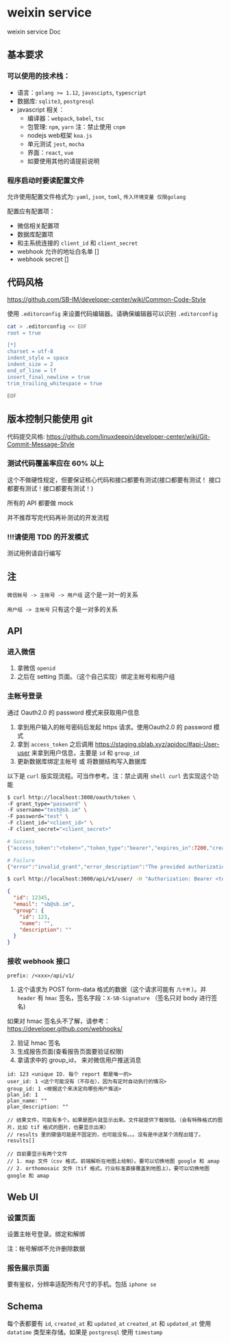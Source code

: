 weixin service
=====
weixin service Doc

## 基本要求

### 可以使用的技术栈：
- 语言：`golang >= 1.12`, `javascipts`, `typescript`
- 数据库: `sqlite3`, `postgresql`
- javascript 相关：
  - 编译器：`webpack`, `babel`, `tsc`
  - 包管理: `npm`, `yarn` 注：禁止使用 `cnpm`
  - nodejs web框架 `koa.js`
  - 单元测试 `jest`, `mocha`
  - 界面：`react`, `vue`
  - 如要使用其他的请提前说明

### 程序启动时要读配置文件
允许使用配置文件格式为: `yaml`, `json`, `toml`, `传入环境变量 仅限golang`

配置应有配置项：
- 微信相关配置项
- 数据库配置项
- 和主系统连接的 `client_id` 和 `client_secret`
- webhook 允许的地址白名单 []
- webhook secret []

## 代码风格
https://github.com/SB-IM/developer-center/wiki/Common-Code-Style

使用 `.editorconfig` 来设置代码编辑器。请确保编辑器可以识别 `.editorconfig`

```sh
cat > .editorconfig << EOF
root = true

[*]
charset = utf-8
indent_style = space
indent_size = 2
end_of_line = lf
insert_final_newline = true
trim_trailing_whitespace = true

EOF
```


## 版本控制只能使用 git
代码提交风格:
https://github.com/linuxdeepin/developer-center/wiki/Git-Commit-Message-Style


### 测试代码覆盖率应在 60% 以上
这个不做硬性规定，但要保证核心代码和接口都要有测试(接口都要有测试！ 接口都要有测试！接口都要有测试！)

所有的 API 都要做 mock

并不推荐写完代码再补测试的开发流程

### !!!请使用 TDD 的开发模式

测试用例请自行编写


## 注
`微信帐号 -> 主帐号 -> 用户组` 这个是一对一的关系

`用户组 -> 主帐号` 只有这个是一对多的关系


## API

### 进入微信
1. 拿微信 `openid`
2. 之后在 setting 页面。（这个自己实现）绑定主帐号和用户组


### 主帐号登录
通过 Oauth2.0 的 password 模式来获取用户信息
1. 拿到用户输入的帐号密码后发起 https 请求。使用Oauth2.0 的 password 模式
2. 拿到 `access_token` 之后调用 https://staging.sblab.xyz/apidoc/#api-User-user
来拿到用户信息，主要是 `id` 和 `group_id`
3. 更新数据库绑定主帐号 或 将数据结构写入数据库

以下是 `curl` 版实现流程。可当作参考。注：禁止调用 `shell curl` 去实现这个功能
```sh
$ curl http://localhost:3000/oauth/token \
-F grant_type="password" \
-F username="test@sb.im" \
-F password="test" \
-F client_id="<client_id>" \
-F client_secret="<client_secret>"

# Success
{"access_token":"<token>","token_type":"bearer","expires_in":7200,"created_at":1527151263}

# Failure
{"error":"invalid_grant","error_description":"The provided authorization grant is invalid, expired, revoked, does not match the redirection URI used in the authorization request, or was issued to another client."}
```

```sh
$ curl http://localhost:3000/api/v1/user/ -H "Authorization: Bearer <token>"
```

```json
{
  "id": 12345,
  "email": "sb@sb.im",
  "group": {
    "id": 123,
    "name": "",
    "description": ""
  }
}
```

### 接收 webhook 接口
`prefix: /<xxx>/api/v1/`
1. 这个请求为 POST form-data 格式的数据（这个请求可能有 `几十M` ）。并 `header` 有 `hmac` 签名，签名字段：`X-SB-Signature` （签名只对 body 进行签名)

如果对 hmac 签名头不了解，请参考：https://developer.github.com/webhooks/

2. 验证 hmac 签名
3. 生成报告页面(查看报告页面要验证权限)
4. 拿请求中的 group_id， 来对微信用户推送消息

```
id: 123 <unique ID. 每个 report 都是唯一的>
user_id: 1 <这个可能没有（不存在），因为有定时自动执行的情况>
group_id: 1 <根据这个来决定向哪些用户推送>
plan_id: 1
plan_name: ""
plan_description: ""

// 结果文件，可能有多个。如果是图片就显示出来。文件就提供下载按钮。（会有特殊格式的图片，比如 tif 格式的图片，也要显示出来）
// results 里的键值可能是不固定的，也可能没有。。。没有是中途某个流程出错了。
results[]

// 目前要显示有两个文件
// 1. map 文件（csv 格式。前端解析在地图上绘制）。要可以切换地图 google 和 amap
// 2. orthomosaic 文件（tif 格式。行业标准直接覆盖到地图上）。要可以切换地图 google 和 amap

```


## Web UI

### 设置页面
设置主帐号登录。绑定和解绑

注：帐号解绑不允许删除数据

### 报告展示页面
要有鉴权，分辨率适配所有尺寸的手机。包括 `iphone se`

## Schema
每个表都要有 `id`, `created_at` 和 `updated_at`
`created_at` 和 `updated_at` 使用 `datatime` 类型来存储。如果是 `postgresql` 使用 `timestamp`


